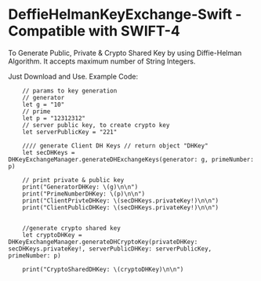 # DeffieHelmanKeyExchange-Swift - Compatible with SWIFT-4
To Generate Public, Private & Crypto Shared Key by using Diffie-Helman Algorithm.
It accepts maximum number of String Integers. 

Just Download and Use.
Example Code:

        // params to key generation
        // generator
        let g = "10" 
        // prime
        let p = "12312312" 
        // server public key, to create crypto key
        let serverPublicKey = "221" 
        
        //// generate Client DH Keys // return object "DHKey"
        let secDHKeys = DHKeyExchangeManager.generateDHExchangeKeys(generator: g, primeNumber: p) 
        
        // print private & public key
        print("GeneratorDHKey: \(g)\n\n")
        print("PrimeNumberDHKey: \(p)\n\n")
        print("ClientPrivteDHKey: \(secDHKeys.privateKey!)\n\n")
        print("ClientPublicDHKey: \(secDHKeys.privateKey!)\n\n")
        
        
        //generate crypto shared key
        let cryptoDHKey = DHKeyExchangeManager.generateDHCryptoKey(privateDHKey: secDHKeys.privateKey!, serverPublicDHKey: serverPublicKey, primeNumber: p)
        
        print("CryptoSharedDHKey: \(cryptoDHKey)\n\n")
